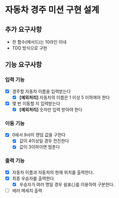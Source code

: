 # 자동차 경주 미션 구현 설계

## 추가 요구사항

- 한 함수(메서드)는 10라인 이내
- TDD 방식으로 구현

## 기능 요구사항

### 입력 기능

- [x] 경주할 자동차 이름을 입력받는다
    - [x] **[예외처리]** 자동차의 이름은 1 이상 5 이하여아 한다
- [x] 몇 번 이동할 지 입력받는다
    - [x] **[예외처리]** 숫자만 입력 받아야 한다

### 이동 기능

- [x] 0에서 9사이 랜덤 값을 구한다
    - [x] 값이 4이상일 경우 전진한다
    - [x] 값이 3이하이면 멈춘다

### 출력 기능

- [x] 자동차 이름과 자동차의 현재 위치를 출력한다.
- [x] 최종 우승자를 출력한다.
    - [x] 우승자가 여러 명일 경우 쉼표(,)를 이용하여 구분한다.
- [ ] 에러 메세지 출력